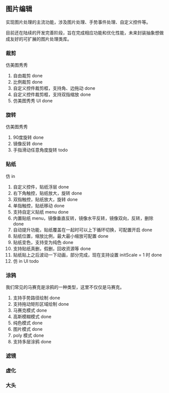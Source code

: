 ## 图片编辑

实现图片处理的主流功能，涉及图片处理、手势事件处理、自定义控件等。

目前还在陆续的开发完善阶段，旨在完成相应功能和优化性能，未来封装抽象想做成友好的可扩展的图片处理类库。

### 裁剪

仿美图秀秀

1. 自由裁剪 done
2. 比例裁剪 done
3. 自定义控件裁剪框，支持角、边拖动 done
4. 自定义控件裁剪框，支持双指缩放 done
5. 仿美图秀秀 UI done

### 旋转

仿美图秀秀

1. 90度旋转 done
2. 镜像反转 done
3. 手指滑动任意角度旋转 todo

### 贴纸

仿 in

1. 自定义控件，贴纸浮层 done
1. 右下角触控，贴纸放大，旋转 done
2. 双指触控，贴纸放大，旋转 done
3. 单指触控，贴纸移动 done
4. 支持自定义贴纸 menu done
5. 内置贴纸 menu，镜像垂直反转，镜像水平反转，镜像双向，反转，删除 done
6. 自动提升功能，贴纸覆盖在一起时可以上下循环切换，可配置开启 done
7. 贴纸位置，缩放比例，最大最小缩放可配置 done
8. 贴纸变色，支持变为纯色 done
9. 支持贴纸真删，假删，回收资源等 done
10. 贴纸贴上之后波动一下动画，部分完成，现在支持设置 initScale = 1 时 done
11. 仿 in UI todo

### 涂鸦

我们常见的马赛克是涂鸦的一种类型，这里不仅仅是马赛克。

1. 支持手势路径绘制 done
2. 支持拖动矩形区域绘制 done
3. 马赛克模式 done
4. 高斯模糊模式 done
5. 纯色模式 done
6. 图片模式 done
7. poly 模式 done
8. 支持多层涂鸦 done


### 滤镜


### 虚化


### 大头

